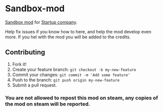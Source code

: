 # Sandbox-mod
[Sandbox mod](http://steamcommunity.com/sharedfiles/filedetails/?id=1109753463 "Sandbox mod on steam") for [Startup company](http://store.steampowered.com/app/606800 "Startup Company on steam").

Help fix issues if you know how to here, and help the mod develop even more. If you hel with the mod you will be added to the credits.

## Contributing

1. Fork it!
2. Create your feature branch: `git checkout -b my-new-feature`
3. Commit your changes: `git commit -m 'Add some feature'`
4. Push to the branch: `git push origin my-new-feature`
5. Submit a pull request.



### You are not allowed to repost this mod on steam, any copies of the mod on steam will be reported.
